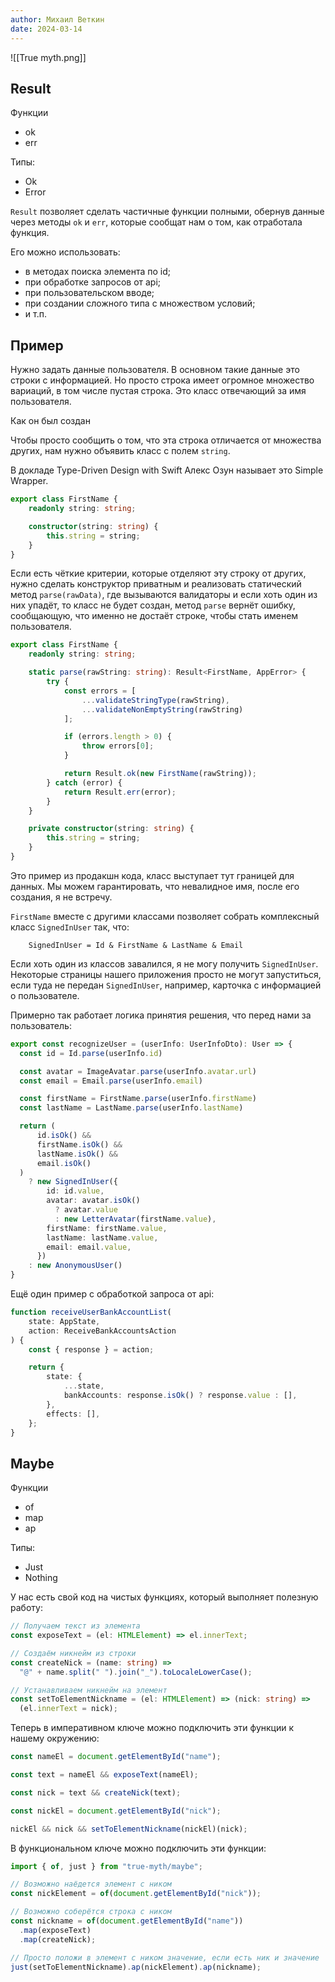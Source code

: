 ```yaml
---
author: Михаил Веткин
date: 2024-03-14
---
```

 ![[True myth.png]]
## Result

Функции
- ok
- err

Типы:
- Ok
- Error

`Result` позволяет сделать частичные функции полными,  обернув данные через методы `ok` и `err`, которые сообщат нам о том, как отработала функция.

Его можно использовать:
- в методах поиска элемента по id;
- при обработке запросов от api;
- при пользовательском вводе;
- при создании сложного типа с множеством условий;
- и т.п.

## Пример

 Нужно задать данные пользователя. В основном такие данные это строки с информацией. Но просто строка имеет огромное множество вариаций, в том числе пустая строка. Это класс отвечающий за имя пользователя.

Как он был создан

Чтобы просто сообщить о том, что эта строка отличается от множества других, нам нужно объявить класс с полем `string`.

В докладе Type-Driven Design with Swift Алекс Озун называет это Simple Wrapper.

```ts
export class FirstName {
	readonly string: string;

	constructor(string: string) {
		this.string = string;
	}
}
```

Если есть чёткие критерии, которые отделяют эту строку от других, нужно сделать конструктор приватным и реализовать статический метод `parse(rawData)`, где вызываются валидаторы и если хоть один из них упадёт, то класс не будет создан, метод `parse` вернёт ошибку, сообщающую, что именно не достаёт строке, чтобы стать именем пользователя.

```ts {7-8}
export class FirstName {
	readonly string: string;

	static parse(rawString: string): Result<FirstName, AppError> {
		try {
			const errors = [
				...validateStringType(rawString),
				...validateNonEmptyString(rawString)
			];

			if (errors.length > 0) {
				throw errors[0];
			}

			return Result.ok(new FirstName(rawString));
		} catch (error) {
			return Result.err(error);
		}
	}

	private constructor(string: string) {
		this.string = string;
	}
}
```

Это пример из продакшн кода, класс выступает тут границей для данных. Мы можем гарантировать, что невалидное имя, после его создания, я не встречу.

`FirstName` вместе с другими классами позволяет собрать комплексный класс `SignedInUser` так, что:

```
	SignedInUser = Id & FirstName & LastName & Email
```

Если хоть один из классов завалился, я не могу получить `SignedInUser`. Некоторые страницы нашего приложения просто не могут запуститься, если туда не передан `SignedInUser`, например, карточка с информацией о пользователе.

Примерно так работает логика принятия решения, что перед нами за пользователь:
```ts
export const recognizeUser = (userInfo: UserInfoDto): User => {
  const id = Id.parse(userInfo.id)

  const avatar = ImageAvatar.parse(userInfo.avatar.url)
  const email = Email.parse(userInfo.email)

  const firstName = FirstName.parse(userInfo.firstName)
  const lastName = LastName.parse(userInfo.lastName)

  return (
	  id.isOk() &&
	  firstName.isOk() &&
	  lastName.isOk() &&
	  email.isOk()
  )
    ? new SignedInUser({
        id: id.value,
        avatar: avatar.isOk()
          ? avatar.value
          : new LetterAvatar(firstName.value),
        firstName: firstName.value,
        lastName: lastName.value,
        email: email.value,
      })
    : new AnonymousUser()
}
```

Ещё один пример с обработкой запроса от api:

```ts
function receiveUserBankAccountList(
	state: AppState,
	action: ReceiveBankAccountsAction
) {
	const { response } = action;

	return {
		state: {
			...state,
			bankAccounts: response.isOk() ? response.value : [],
		},
		effects: [],
	};
}
```

## Maybe

Функции
- of
- map
- ap

Типы:
- Just
- Nothing

У нас есть свой код на чистых функциях, который выполняет полезную работу:
```ts
// Получаем текст из элемента
const exposeText = (el: HTMLElement) => el.innerText;

// Создаём никнейм из строки
const createNick = (name: string) =>
  "@" + name.split(" ").join("_").toLocaleLowerCase();

// Устанавливаем никнейм на элемент
const setToElementNickname = (el: HTMLElement) => (nick: string) =>
  (el.innerText = nick);
```

Теперь в императивном ключе можно подключить эти функции к нашему окружению:
```ts
const nameEl = document.getElementById("name");

const text = nameEl && exposeText(nameEl);

const nick = text && createNick(text);

const nickEl = document.getElementById("nick");

nickEl && nick && setToElementNickname(nickEl)(nick);
```

В функциональном ключе можно подключить эти функции:
```ts
import { of, just } from "true-myth/maybe";

// Возможно наёдется элемент с ником
const nickElement = of(document.getElementById("nick"));

// Возможно соберётся строка с ником
const nickname = of(document.getElementById("name"))
  .map(exposeText)
  .map(createNick);

// Просто положи в элемент с ником значение, если есть ник и значение
just(setToElementNickname).ap(nickElement).ap(nickname);
```